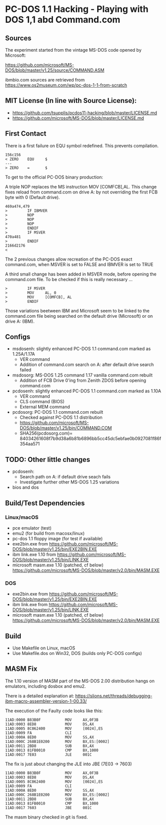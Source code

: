 # PC-DOS 1.1 Hacking - Playing with DOS 1,1 abd Command.com

## Sources

The experiment started from the vintage MS-DOS code opened by Microsoft:

https://github.com/microsoft/MS-DOS/blob/master/v1.25/source/COMMAND.ASM

ibmbio.com sources are retrieved from https://www.os2museum.com/wp/pc-dos-1-1-from-scratch

## MIT License (In line with Source License):

- https://github.com/tsupplis/pcdos11-hacking/blob/master/LICENSE.md
- https://github.com/microsoft/MS-DOS/blob/master/LICENSE.md

## First Contact

There is a first failure on EQU symbol redefined. This prevents compilation.

```
156c156
< ZERO    EQU     $
---
> ZERO    =       $
```

To get to the official PC-DOS binary production:

A triple NOP replaces the MS instruction MOV [COMFCB],AL. This change fixes reload from command.com
on drive A: by not overriding the first FCB byte with 0 (Default drive).

```
469a474,479
>         IF IBMVER
>         NOP
>         NOP
>         NOP
>         ENDIF
>         IF MSVER
470a481
>         ENDIF
2166d2176
< 
```

The 2 previous changes allow recreation of the PC-DOS exact command.com, when MSVER is set to FALSE and
IBMVER is set to TRUE

A third small change has been added in MSVER mode, before opening the command.com file. To be checked if
this is really necessary ...

```
>         IF MSVER
>         MOV     AL, 0
>         MOV     [COMFCB], AL
>         ENDIF
```

Those variations beetween IBM and Microsoft seem to be linked to the command.com file being searched on
the default drive (Microsoft) or on drive A: (IBM).

## Configs

- msdosenh: slightly enhanced PC-DOS 1.1 command.com marked as 1.25A/1.17A
    - VER command
    - Addition of command.com search on A: after default drive search failed
- msdosorg: MS-DOS 1.25 command 1.17 vanilla command.com rebuilt
    - Addition of FCB Drive 0'ing from Zenith ZDOS before opening command.com
- pcdosenh: slightly enhanced PC-DOS 1.1 command.com marked as 1.10A
    - VER command
    - CLS command (BIOS)
    - External MEM command
- pcdosorg: PC-DOS 1.1 command.com rebuilt 
    - Checked against PC-DOS 1.1 distribution 
    - https://github.com/microsoft/MS-DOS/blob/master/v1.25/bin/COMMAND.COM
    - SHA256(pcdosorg.com)= 84034261608f7b9d38a6b81b6896bb5cc45dc5ebfae0b0927081f86f354aa571

## TODO: Other little changes

- pcdosenh:
    - Search path on A: if default drive seach fails
    - Investigate further other MS-DOS 1.25 variations
- bios and dos

## Build/Test Dependencies

### Linux/macOS

- pce emulator (test)
- emu2 (for build from macosx/linux)
- pc-dos 1.1 floppy image (for test if available)
- exe2bin.exe from https://github.com/microsoft/MS-DOS/blob/master/v1.25/bin/EXE2BIN.EXE
- ibm link.exe 1.10 from https://github.com/microsoft/MS-DOS/blob/master/v1.25/bin/LINK.EXE
- microsoft masm.exe 1.10 (patched, cf below) https://github.com/microsoft/MS-DOS/blob/master/v2.0/bin/MASM.EXE

### DOS

- exe2bin.exe from https://github.com/microsoft/MS-DOS/blob/master/v1.25/bin/EXE2BIN.EXE
- ibm link.exe from https://github.com/microsoft/MS-DOS/blob/master/v1.25/bin/LINK.EXE
- microsoft masm.exe 1.10 (patched, cf below) https://github.com/microsoft/MS-DOS/blob/master/v2.0/bin/MASM.EXE

## Build

- Use Makefile on Linux, macOS
- Use Makefile.dos on Win32, DOS (builds only PC-DOS configs)

## MASM Fix

The 1.10 version of MASM part of the MS-DOS 2.00 distribution hangs on emulators, including dosbox and emu2. 

There is a detailed explanation at: https://slions.net/threads/debugging-ibm-macro-assembler-version-1-00.33/

The execution of the Faulty code looks like this:

```
11AD:0000 B83B0F           MOV     AX,0F3B
11AD:0003 8ED8             MOV     DS,AX
11AD:0005 8C062400         MOV     [0024],ES
11AD:0009 FA               CLI
11AD:000A 8ED0             MOV     SS,AX
11AD:000C 268B1E0200       MOV     BX,ES:[0002]
11AD:0011 2BD8             SUB     BX,AX
11AD:0013 81FB0010         CMP     BX,1000
11AD:0017 7E03             JLE     001C
```

The fix is just about changing the JLE into JBE (7E03 -> 7603)

```
11AD:0000 B83B0F           MOV     AX,0F3B
11AD:0003 8ED8             MOV     DS,AX
11AD:0005 8C062400         MOV     [0024],ES
11AD:0009 FA               CLI
11AD:000A 8ED0             MOV     SS,AX
11AD:000C 268B1E0200       MOV     BX,ES:[0002]
11AD:0011 2BD8             SUB     BX,AX
11AD:0013 81FB0010         CMP     BX,1000
11AD:0017 7603             JBE     001C
```

The masm binary checked in git is fixed.
